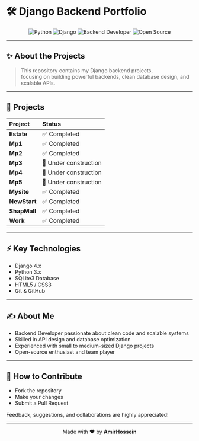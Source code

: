# 🛠️ Django Backend Portfolio

<div align="center">

![Python](https://img.shields.io/badge/Python-3776AB?style=for-the-badge&logo=python&logoColor=white)
![Django](https://img.shields.io/badge/Django-092E20?style=for-the-badge&logo=django&logoColor=white)
![Backend Developer](https://img.shields.io/badge/Backend-Developer-darkgreen?style=for-the-badge)
![Open Source](https://img.shields.io/badge/Open%20Source-Friendly-ff69b4?style=for-the-badge)

</div>

---

## ✨ About the Projects

> This repository contains my Django backend projects,  
> focusing on building powerful backends, clean database design, and scalable APIs.

---

## 📂 Projects

| Project | Status |
| :--- | :--- |
| **Estate** | ✅ Completed |
| **Mp1** | ✅ Completed  |
| **Mp2** | ✅ Completed |
| **Mp3** | 🚧 Under construction |
| **Mp4** | 🚧 Under construction |
| **Mp5** | 🚧 Under construction |
| **Mysite** | ✅ Completed |
| **NewStart** | ✅ Completed |
| **ShapMall** | ✅ Completed |
| **Work** | ✅ Completed |

---

## ⚡ Key Technologies

- Django 4.x
- Python 3.x
- SQLite3 Database
- HTML5 / CSS3
- Git & GitHub

---

## ✍️ About Me

- Backend Developer passionate about clean code and scalable systems
- Skilled in API design and database optimization
- Experienced with small to medium-sized Django projects
- Open-source enthusiast and team player

---

## 🤝 How to Contribute

- Fork the repository
- Make your changes
- Submit a Pull Request

Feedback, suggestions, and collaborations are highly appreciated!

---

<div align="center">

Made with ❤️ by **AmirHossein**

</div>
